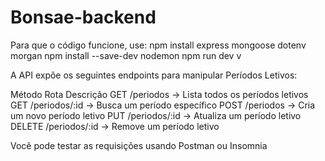 # Bonsae-backend
 
Para que o código funcione, use:
npm install express mongoose dotenv morgan
npm install --save-dev nodemon
npm run dev
v


A API expõe os seguintes endpoints para manipular Períodos Letivos:

Método	Rota	Descrição
GET	/periodos	-> Lista todos os períodos letivos
GET	/periodos/:id	-> Busca um período específico
POST	/periodos	-> Cria um novo período letivo
PUT	/periodos/:id	-> Atualiza um período letivo
DELETE	/periodos/:id	-> Remove um período letivo

Você pode testar as requisições usando Postman ou Insomnia
